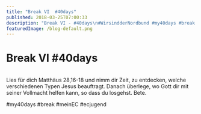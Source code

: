 ```yaml
---
title: "Break VI  #40days"
published: 2018-03-25T07:00:33
description: "Break VI - #40days\n#WirsindderNordbund #my40days #break #meinEC #ecjugend"
featuredImage: /blog-default.png
---
```


# Break VI  #40days

<img loading="lazy" src="/old/40DAYS_03-25_OUT-break6.jpg" alt>

Lies für dich Matthäus 28,16-18 und nimm dir Zeit, zu entdecken, welche verschiedenen Typen Jesus beauftragt. Danach überlege, wo Gott dir mit seiner Vollmacht helfen kann, so dass du losgehst. Bete.

#my40days #break #meinEC #ecjugend